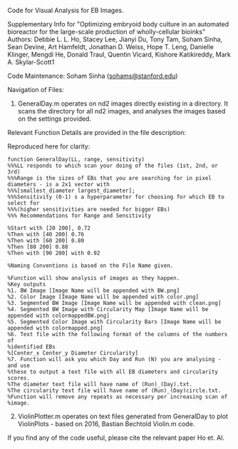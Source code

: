 Code for Visual Analysis for EB Images. 

Supplementary Info for "Optimizing embryoid body culture in an automated bioreactor for the large-scale production of wholly-cellular bioinks" 
Authors: Debbie L. L. Ho, Stacey Lee, Jianyi Du, Tony Tam, Soham Sinha, Sean Devine, Art Hamfeldt, Jonathan D. Weiss, Hope T. Leng, Danielle Klinger, Mengdi He, Donald Traul, Quentin Vicard, Kishore Katikireddy, Mark A. Skylar-Scott1

Code Maintenance: Soham Sinha (sohams@stanford.edu)

Navigation of Files:

1. GeneralDay.m operates on nd2 images directly existing in a directory. It scans the directory for all nd2 images, and analyses the images based on the settings provided. 

Relevant Function Details are provided in the file description: 

Reproduced here for clarity:
```
function GeneralDay(LL, range, sensitivity)
%%%LL responds to which scan your doing of the files (1st, 2nd, or 3rd)
%%%Range is the sizes of EBs that you are searching for in pixel diameters - is a 2x1 vector with
%%%[smallest_diameter largest_diameter];
%%%Sensitivity (0-1) s a hyperparameter for choosing for which EB to select for
%%%(higher sensitivities are needed for bigger EBs)
%%% Recommendations for Range and Sensitivity

%Start with [20 200], 0.72
%Then with [40 200] 0.76
%Then with [60 200] 0.80
%Then [80 200] 0.88
%Then with [90 200] with 0.92

%Naming Conventions is based on the File Name given. 

%Function will show analysis of images as they happen. 
%Key outputs 
%1. BW Image [Image Name will be appended with BW.png]
%2. Color Image [Image Name will be appended with color.png]
%3. Segmented BW Image [Image Name will be appended with clean.png]
%4. Segmented BW Image with Circularity Map [Image Name will be appended with colormappedBW.png]
%5. Segmented Color Image with Circularity Bars [Image Name will be appended with colormapped.png]
%6. Text file with the following format of the columns of the numbers of
%identified EBs
%[Center_x Center_y Diameter Circularity]
%7. Function will ask you which Day and Run (N) you are analysing - and use
%these to output a text file with all EB diameters and circularity scores.
%The diameter text file will have name of (Run)_(Day).txt.
%The circularity text file will have name of (Run)_(Day)circle.txt.
%Function will remove any repeats as necessary per increasing scan of
%image. 

```

2. ViolinPlotter.m operates on text files generated from GeneralDay to plot ViolinPlots - based on  2016, Bastian Bechtold Violin.m code. 

If you find any of the code useful, please cite the relevant paper Ho et. Al. 